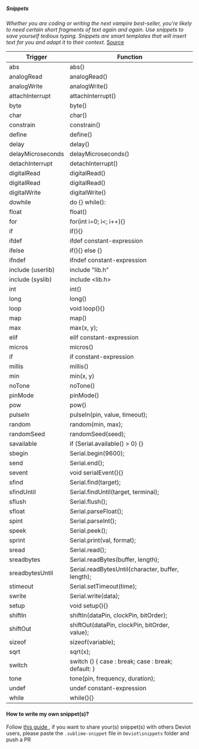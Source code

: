 ##### Snippets

*Whether you are coding or writing the next vampire best-seller, you’re likely to need certain short fragments of text again and again. Use snippets to save yourself tedious typing. Snippets are smart templates that will insert text for you and adapt it to their context.* [Source](http://sublimetext.info/docs/en/extensibility/snippets.html)

| Trigger | Function |
|---------|----------|
|abs| abs()|
|analogRead|analogRead()|
|analogWrite|analogWrite()|
|attachInterrupt|attachInterrupt()|
|byte|byte()|
|char|char()|
|constrain|constrain()|
|define|define()|
|delay|delay()|
|delayMicroseconds|delayMicroseconds()|
|detachInterrupt|detachInterrupt()|
|digitalRead|digitalRead()|
|digitalRead|digitalRead()|
|digitalWrite|digitalWrite()|
|dowhile|do {} while():
|float|float()|
|for|for(int i=0; i<; i++){}|
|if|if(){}|
|ifdef|ifdef constant-expression|
|ifelse|if(){} else {}|
|ifndef|ifndef constant-expression|
|include (userlib)|include "lib.h"|
|include (syslib)|include <lib.h>|
|int|int()|
|long|long()|
|loop|void loop(){}|
|map|map()|
|max|max(x, y);|
|elif|elif constant-expression|
|micros|micros()|
|if|if constant-expression|
|millis|millis()|
|min|min(x, y)|
|noTone|noTone()|
|pinMode|pinMode()|
|pow|pow()|
|pulseIn|pulseIn(pin, value, timeout);|
|random|random(min, max);|
|randomSeed|randomSeed(seed);|
|savailable|if (Serial.available() > 0) {}|
|sbegin|Serial.begin(9600);|
|send|Serial.end();|
|sevent|void serialEvent(){}|
|sfind|Serial.find(target);|
|sfindUntil|Serial.findUntil(target, terminal);|
|sflush|Serial.flush();|
|sfloat|Serial.parseFloat();|
|spint|Serial.parseInt();|
|speek|Serial.peek();|
|sprint|Serial.print(val, format);|
|sread|Serial.read();|
|sreadbytes|Serial.readBytes(buffer, length);|
|sreadbytesUntil|Serial.readBytesUntil(character, buffer, length);|
|stimeout|Serial.setTimeout(time);|
|swrite|Serial.write(data);|
|setup|void setup(){}|
|shiftIn|shiftIn(dataPin, clockPin, bitOrder);|
|shiftOut|shiftOut(dataPin, clockPin, bitOrder, value);|
|sizeof|sizeof(variable);|
|sqrt|sqrt(x);|
|switch|switch () { case : break; case : break; default: }|
|tone|tone(pin, frequency, duration);|
|undef|undef constant-expression|
|while|while(){}|

#### How to write my own snippet(s)?

Follow [this guide ](http://sublimetext.info/docs/en/extensibility/snippets.html), if you want to share your(s) snippet(s) with others Deviot users, please paste the `.sublime-snippet` file in `Deviot\snippets` folder and push a PR
